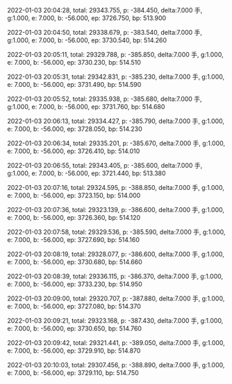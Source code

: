 2022-01-03 20:04:28, total: 29343.755, p: -384.450, delta:7.000 手, g:1.000, e: 7.000, b: -56.000, ep: 3726.750, bp: 513.900

2022-01-03 20:04:50, total: 29338.679, p: -383.540, delta:7.000 手, g:1.000, e: 7.000, b: -56.000, ep: 3730.540, bp: 514.260

2022-01-03 20:05:11, total: 29329.788, p: -385.850, delta:7.000 手, g:1.000, e: 7.000, b: -56.000, ep: 3730.230, bp: 514.510

2022-01-03 20:05:31, total: 29342.831, p: -385.230, delta:7.000 手, g:1.000, e: 7.000, b: -56.000, ep: 3731.490, bp: 514.590

2022-01-03 20:05:52, total: 29335.938, p: -385.680, delta:7.000 手, g:1.000, e: 7.000, b: -56.000, ep: 3731.760, bp: 514.680

2022-01-03 20:06:13, total: 29334.427, p: -385.790, delta:7.000 手, g:1.000, e: 7.000, b: -56.000, ep: 3728.050, bp: 514.230

2022-01-03 20:06:34, total: 29335.201, p: -385.670, delta:7.000 手, g:1.000, e: 7.000, b: -56.000, ep: 3726.410, bp: 514.010

2022-01-03 20:06:55, total: 29343.405, p: -385.600, delta:7.000 手, g:1.000, e: 7.000, b: -56.000, ep: 3721.440, bp: 513.380

2022-01-03 20:07:16, total: 29324.595, p: -388.850, delta:7.000 手, g:1.000, e: 7.000, b: -56.000, ep: 3723.150, bp: 514.000

2022-01-03 20:07:36, total: 29323.139, p: -386.600, delta:7.000 手, g:1.000, e: 7.000, b: -56.000, ep: 3726.360, bp: 514.120

2022-01-03 20:07:58, total: 29329.536, p: -385.590, delta:7.000 手, g:1.000, e: 7.000, b: -56.000, ep: 3727.690, bp: 514.160

2022-01-03 20:08:19, total: 29328.077, p: -386.600, delta:7.000 手, g:1.000, e: 7.000, b: -56.000, ep: 3730.680, bp: 514.660

2022-01-03 20:08:39, total: 29336.115, p: -386.370, delta:7.000 手, g:1.000, e: 7.000, b: -56.000, ep: 3733.230, bp: 514.950

2022-01-03 20:09:00, total: 29320.707, p: -387.880, delta:7.000 手, g:1.000, e: 7.000, b: -56.000, ep: 3727.080, bp: 514.370

2022-01-03 20:09:21, total: 29323.168, p: -387.430, delta:7.000 手, g:1.000, e: 7.000, b: -56.000, ep: 3730.650, bp: 514.760

2022-01-03 20:09:42, total: 29321.441, p: -389.050, delta:7.000 手, g:1.000, e: 7.000, b: -56.000, ep: 3729.910, bp: 514.870

2022-01-03 20:10:03, total: 29307.456, p: -388.890, delta:7.000 手, g:1.000, e: 7.000, b: -56.000, ep: 3729.110, bp: 514.750